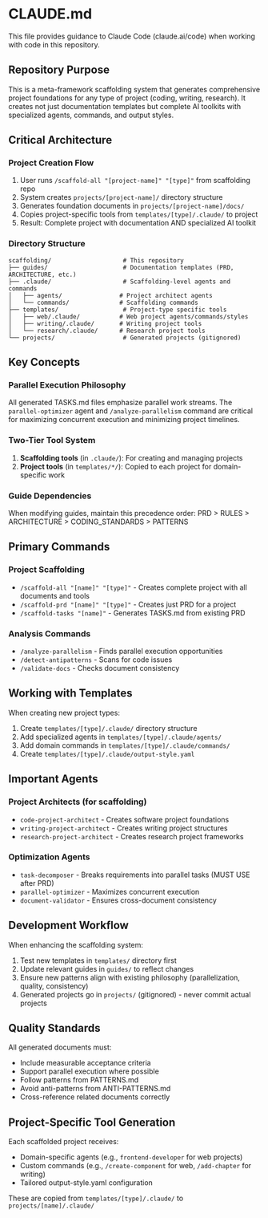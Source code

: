 # CLAUDE.md

This file provides guidance to Claude Code (claude.ai/code) when working with code in this repository.

## Repository Purpose

This is a meta-framework scaffolding system that generates comprehensive project foundations for any type of project (coding, writing, research). It creates not just documentation templates but complete AI toolkits with specialized agents, commands, and output styles.

## Critical Architecture

### Project Creation Flow
1. User runs `/scaffold-all "[project-name]" "[type]"` from scaffolding repo
2. System creates `projects/[project-name]/` directory structure
3. Generates foundation documents in `projects/[project-name]/docs/`
4. Copies project-specific tools from `templates/[type]/.claude/` to project
5. Result: Complete project with documentation AND specialized AI toolkit

### Directory Structure
```
scaffolding/                    # This repository
├── guides/                     # Documentation templates (PRD, ARCHITECTURE, etc.)
├── .claude/                    # Scaffolding-level agents and commands
│   ├── agents/                # Project architect agents
│   └── commands/              # Scaffolding commands
├── templates/                  # Project-type specific tools
│   ├── web/.claude/           # Web project agents/commands/styles
│   ├── writing/.claude/       # Writing project tools
│   └── research/.claude/      # Research project tools
└── projects/                   # Generated projects (gitignored)
```

## Key Concepts

### Parallel Execution Philosophy
All generated TASKS.md files emphasize parallel work streams. The `parallel-optimizer` agent and `/analyze-parallelism` command are critical for maximizing concurrent execution and minimizing project timelines.

### Two-Tier Tool System
1. **Scaffolding tools** (in `.claude/`): For creating and managing projects
2. **Project tools** (in `templates/*/`): Copied to each project for domain-specific work

### Guide Dependencies
When modifying guides, maintain this precedence order:
PRD > RULES > ARCHITECTURE > CODING_STANDARDS > PATTERNS

## Primary Commands

### Project Scaffolding
- `/scaffold-all "[name]" "[type]"` - Creates complete project with all documents and tools
- `/scaffold-prd "[name]" "[type]"` - Creates just PRD for a project
- `/scaffold-tasks "[name]"` - Generates TASKS.md from existing PRD

### Analysis Commands
- `/analyze-parallelism` - Finds parallel execution opportunities
- `/detect-antipatterns` - Scans for code issues
- `/validate-docs` - Checks document consistency

## Working with Templates

When creating new project types:
1. Create `templates/[type]/.claude/` directory structure
2. Add specialized agents in `templates/[type]/.claude/agents/`
3. Add domain commands in `templates/[type]/.claude/commands/`
4. Create `templates/[type]/.claude/output-style.yaml`

## Important Agents

### Project Architects (for scaffolding)
- `code-project-architect` - Creates software project foundations
- `writing-project-architect` - Creates writing project structures
- `research-project-architect` - Creates research project frameworks

### Optimization Agents
- `task-decomposer` - Breaks requirements into parallel tasks (MUST USE after PRD)
- `parallel-optimizer` - Maximizes concurrent execution
- `document-validator` - Ensures cross-document consistency

## Development Workflow

When enhancing the scaffolding system:
1. Test new templates in `templates/` directory first
2. Update relevant guides in `guides/` to reflect changes
3. Ensure new patterns align with existing philosophy (parallelization, quality, consistency)
4. Generated projects go in `projects/` (gitignored) - never commit actual projects

## Quality Standards

All generated documents must:
- Include measurable acceptance criteria
- Support parallel execution where possible
- Follow patterns from PATTERNS.md
- Avoid anti-patterns from ANTI-PATTERNS.md
- Cross-reference related documents correctly

## Project-Specific Tool Generation

Each scaffolded project receives:
- Domain-specific agents (e.g., `frontend-developer` for web projects)
- Custom commands (e.g., `/create-component` for web, `/add-chapter` for writing)
- Tailored output-style.yaml configuration

These are copied from `templates/[type]/.claude/` to `projects/[name]/.claude/`